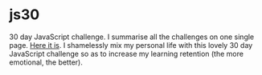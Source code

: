 # js30
30 day JavaScript challenge. I summarise all the challenges on one single page. [Here it is](https://miayam.github.io/js30).
I shamelessly mix my personal life with this lovely 30 day JavaScript challenge so as to increase my learning retention
(the more emotional, the better).
